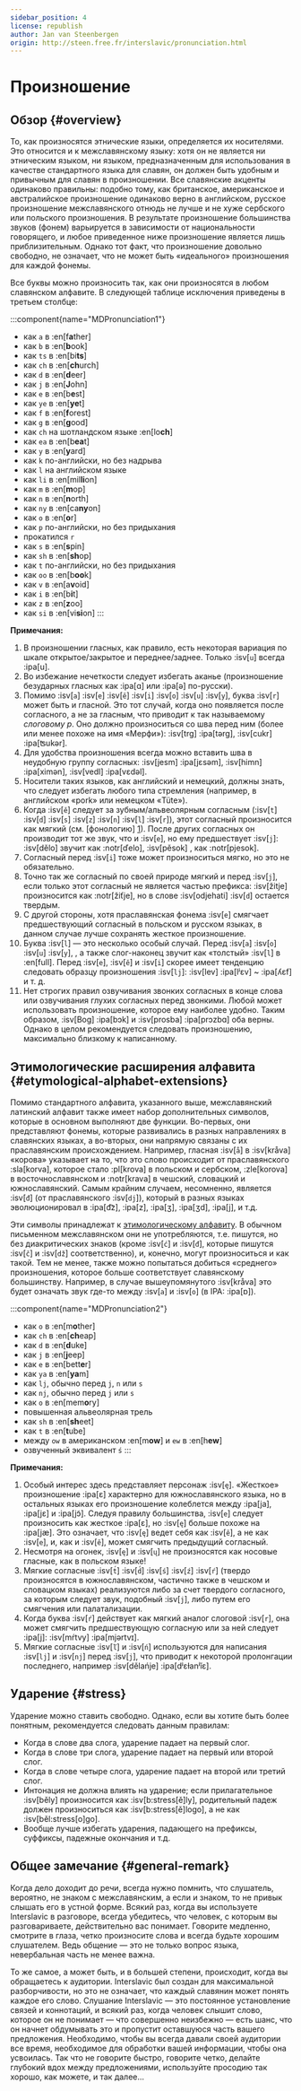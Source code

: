 ```yaml
---
sidebar_position: 4
license: republish
author: Jan van Steenbergen
origin: http://steen.free.fr/interslavic/pronunciation.html
---
```


# Произношение

## Обзор \{#overview}

То, как произносятся этнические языки, определяется их носителями. Это относится и к межславянскому языку: хотя он не является ни этническим языком, ни языком, предназначенным для использования в качестве стандартного языка для славян, он должен быть удобным и привычным для славян в произношении. Все славянские акценты одинаково правильны: подобно тому, как британское, американское и австралийское произношение одинаково верно в английском, русское произношение межславянского отнюдь не лучше и не хуже сербского или польского произношения. В результате произношение большинства звуков (фонем) варьируется в зависимости от национальности говорящего, и любое приведенное ниже произношение является лишь приблизительным. Однако тот факт, что произношение довольно свободно, не означает, что не может быть «идеального» произношения для каждой фонемы.

Все буквы можно произносить так, как они произносятся в любом славянском алфавите. В следующей таблице исключения приведены в третьем столбце:

:::component{name="MDPronunciation1"}
- как `a` в :en[f**a**ther]
- как `b` в :en[**b**ook]
- как `ts` в :en[bi**ts**]
- как `ch` в :en[**ch**urch]
- как `d` в :en[**d**eer]
- как `j` в :en[**J**ohn]
- как `e` в :en[b**e**st]
- как `ye` в :en[**ye**t]
- как `f` в :en[**f**orest]
- как `g` в :en[**g**ood]
- как `ch` на шотландском языке :en[lo**ch**]
- как `ea` в :en[b**ea**t]
- как `y` в :en[**y**ard]
- как `k` по-английски, но без надрыва
- как `l` на английском языке
- как `li` в :en[mil**li**on]
- как `m` в :en[**m**op]
- как `n` в :en[**n**orth]
- как `ny` в :en[ca**ny**on]
- как `o` в :en[**o**r]
- как `p` по-английски, но без придыхания
- прокатился `r`
- как `s` в :en[**s**pin]
- как `sh` в :en[**sh**op]
- как `t` по-английски, но без придыхания
- как `oo` в :en[b**oo**k]
- как `v` в :en[a**v**oid]
- как `i` в :en[b**i**t]
- как `z` в :en[**z**oo]
- как `si` в :en[vi**si**on]
:::

**Примечания:**

1. В произношении гласных, как правило, есть некоторая вариация по шкале открытое/закрытое и переднее/заднее. Только :isv[`u`] всегда :ipa[u].
2. Во избежание нечеткости следует избегать аканье (произношение безударных гласных как :ipa[ɑ] или :ipa[ə] по-русски).
3. Помимо :isv[`a`] :isv[`e`] :isv[`ě`] :isv[`i`] :isv[`o`] :isv[`u`] :isv[`y`],  буква :isv[`r`] может быть и гласной. Это тот случай, когда оно появляется после согласного, а не за гласным, что приводит к так называемому _слоговому р_. Оно должно произноситься со шва перед ним (более или менее похоже на имя «Мерфи»): :isv[trg] :ipa[tərg], :isv[cukr] :ipa[ʦukər].
4. Для удобства произношения всегда можно вставить шва в неудобную группу согласных: :isv[jesm] :ipa[jɛsǝm], :isv[himn] :ipa[ximǝn], :isv[vedl] :ipa[vɛdǝl].
5. Носители таких языков, как английский и немецкий, должны знать, что следует избегать любого типа стремления (например, в английском «pork» или немецком «Tüte»).
6. Когда :isv[`ě`] следует за зубным/альвеолярным согласным (:isv[`t`] :isv[`d`] :isv[`s`] :isv[`z`] :isv[`n`] :isv[`l`] :isv[`r`]), этот согласный произносится как мягкий (см. [фонологию] [1]). После других согласных он производит тот же звук, что и :isv[`e`], но ему предшествует :isv[`j`]: :isv[dělo] звучит как :notr[ďelo], :isv[pěsok] , как :notr[pjesok].
7. Согласный перед :isv[`i`] тоже может произноситься мягко, но это не обязательно.
8. Точно так же согласный по своей природе мягкий и перед :isv[`j`], если только этот согласный не является частью префикса: :isv[žitje] произносится как :notr[žiťje], но в слове :isv[odjehati] :isv[`d`] остается твердым.
9. С другой стороны, хотя праславянская фонема :isv[`e`] смягчает предшествующий согласный в польском и русском языках, в данном случае лучше сохранять жесткое произношение.
10. Буква :isv[`l`] — это несколько особый случай. Перед :isv[`a`] :isv[`o`] :isv[`u`] :isv[`y`], , а также слог-наконец звучит как «толстый» :isv[`l`] в :en[full]. Перед :isv[`e`], :isv[`ě`]  и :isv[`i`] скорее имеет тенденцию следовать образцу произношения :isv[`lj`]: :isv[lev] :ipa[lʲɛv]  \~ :ipa[ʎɛf] и т. д.
11. Нет строгих правил озвучивания звонких согласных в конце слова или озвучивания глухих согласных перед звонкими. Любой может использовать произношение, которое ему наиболее удобно. Таким образом, :isv[Bog] :ipa[bɔk]  и :isv[prosba] :ipa[prɔzbɑ]  оба верны. Однако в целом рекомендуется следовать произношению, максимально близкому к написанному.

## Этимологические расширения алфавита \{#etymological-alphabet-extensions}

Помимо стандартного алфавита, указанного выше, межславянский латинский алфавит также имеет набор дополнительных символов, которые в основном выполняют две функции. Во-первых, они представляют фонемы, которые развивались в разных направлениях в славянских языках, а во-вторых, они напрямую связаны с их праславянским происхождением. Например, гласная :isv[`å`] в :isv[kråva] «корова» указывает на то, что это слово происходит от праславянского :sla[korva], которое стало :pl[krova] в польском и сербском, :zle[korova] в восточнославянском и :notr[krava] в чешский, словацкий и южнославянский. Самым крайним случаем, несомненно, является :isv[`đ`] (от праславянского :isv[`dj`]), который в разных языках эволюционировал в :ipa[d͡z], :ipa[z], :ipa[ʒ], :ipa[ʒd], :ipa[j],  и т.д.

Эти символы принадлежат к [этимологическому алфавиту][2]. В обычном письменном межславянском они не употребляются, т.е. пишутся, но без диакритических знаков (кроме :isv[`ć`] и :isv[`đ`], которые пишутся :isv[`č`] и :isv[`dž`] соответственно), и, конечно, могут произноситься и как такой. Тем не менее, также можно попытаться добиться «среднего» произношения, которое больше соответствует славянскому большинству. Например, в случае вышеупомянутого :isv[kråva] это будет означать звук где-то между :isv[`a`] и :isv[`o`] (в IPA: :ipa[ɒ]).

:::component{name="MDPronunciation2"}
- как `o` в :en[m**o**ther]
- как `ch` в :en[**ch**eap]
- как `d` в :en[**d**uke]
- как `j` в :en[**j**eep]
- как `e` в :en[bett**e**r]
- как `ya` в :en[**ya**m]
- как `lj`, обычно перед `j`, `n`  или `s`
- как `nj`, обычно перед `j` или `s`
- как `o` в :en[mem**o**ry]
- повышенная альвеолярная трель
- как `sh` в :en[**sh**eet]
- как `t` в :en[**t**ube]
- между `ow` в американском :en[m**ow**] и `ew` в :en[h**ew**]
- озвученный эквивалент `ś`
:::

**Примечания:**

1. Особый интерес здесь представляет персонаж :isv[`ę`]. «Жесткое» произношение :ipa[ɛ] характерно для южнославянского языка, но в остальных языках его произношение колеблется между :ipa[ja], :ipa[jɛ]  и :ipa[jɔ̃]. Следуя правилу большинства, :isv[`e`] следует произносить как жесткое :ipa[ɛ], но :isv[`ę`] больше похоже на :ipa[jæ]. Это означает, что :isv[`ę`] ведет себя как :isv[`ě`], а не как :isv[`e`], и, как и :isv[`ě`], может смягчить предыдущий согласный.
2. Несмотря на огонек, :isv[`ę`] и :isv[`ų`] не произносятся как носовые гласные, как в польском языке!
3. Мягкие согласные :isv[`t́`] :isv[`d́`] :isv[`ś`] :isv[`ź`] :isv[`ŕ`]  (твердо произносятся в южнославянском, частично также в чешском и словацком языках) реализуются либо за счет твердого согласного, за которым следует звук, подобный :isv[`j`], либо путем его смягчения или палатализации.
4. Когда буква :isv[`ŕ`] действует как мягкий аналог слоговой :isv[`r`], она может смягчить предшествующую согласную или за ней следует :ipa[j]: :isv[mŕtvy] :ipa[mjǝrtvɪ].
5. Мягкие согласные :isv[`ľ`] и :isv[`ń`] используются для написания :isv[`lj`] и :isv[`nj`] перед :isv[`j`], что приводит к некоторой пролонгации последнего, например :isv[dělańje] :ipa[dʲɛɫanʲĭɛ].

## Ударение \{#stress}

Ударение можно ставить свободно. Однако, если вы хотите быть более понятным, рекомендуется следовать данным правилам:

- Когда в слове два слога, ударение падает на первый слог.
- Когда в слове три слога, ударение падает на первый или второй слог.
- Когда в слове четыре слога, ударение падает на второй или третий слог.
- Интонация не должна влиять на ударение; если прилагательное :isv[běly] произносится как :isv[b:stress[ě]ly], родительный падеж должен произноситься как :isv[b:stress[ě]logo], а не как :isv[běl:stress[o]go].
- Вообще лучше избегать ударения, падающего на префиксы, суффиксы, падежные окончания и т.д.

## Общее замечание \{#general-remark}

Когда дело доходит до речи, всегда нужно помнить, что слушатель, вероятно, не знаком с межславянским, а если и знаком, то не привык слышать его в устной форме. Всякий раз, когда вы используете Interslavic в разговоре, всегда убедитесь, что человек, с которым вы разговариваете, действительно вас понимает. Говорите медленно, смотрите в глаза, четко произносите слова и всегда будьте хорошим слушателем. Ведь общение — это не только вопрос языка, невербальная часть не менее важна.

То же самое, а может быть, и в большей степени, происходит, когда вы обращаетесь к аудитории. Interslavic был создан для максимальной разборчивости, но это не означает, что каждый славянин может понять каждое его слово. Слушание Interslavic — это постоянное установление связей и коннотаций, и всякий раз, когда человек слышит слово, которое он не понимает — что совершенно неизбежно — есть шанс, что он начнет обдумывать это и пропустит оставшуюся часть вашего предложения. Необходимо, чтобы вы всегда давали своей аудитории все время, необходимое для обработки вашей информации, чтобы она усвоилась. Так что не говорите быстро, говорите четко, делайте глубокий вдох между предложениями, используйте просодию так хорошо, как можете, и так далее...

[1]: ./phonology.md#hard-and-soft-consonants

[2]: orthography.md#etymological-alphabet
